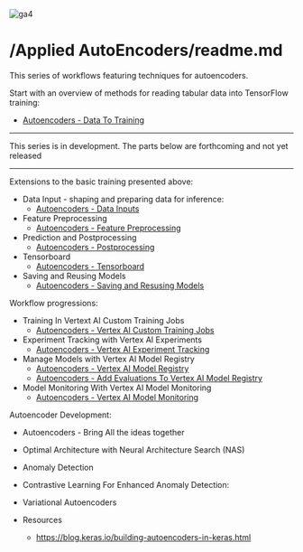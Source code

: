 ![ga4](https://www.google-analytics.com/collect?v=2&tid=G-6VDTYWLKX6&cid=1&en=page_view&sid=1&dl=statmike%2Fvertex-ai-mlops%2FApplied+Autoencoders&dt=readme.md)

# /Applied AutoEncoders/readme.md

This series of workflows featuring techniques for autoencoders.

Start with an overview of methods for reading tabular data into TensorFlow training:
- [Autoencoders - Data To Training](./Autoencoders%20-%20Data%20To%20Training.ipynb)


---

This series is in development. The parts below are forthcoming and not yet released

---

Extensions to the basic training presented above:
- Data Input - shaping and preparing data for inference:
    - [Autoencoders - Data Inputs]()
- Feature Preprocessing
    - [Autoencoders - Feature Preprocessing]()
- Prediction and Postprocessing
    - [Autoencoders - Postprocessing]()
- Tensorboard
    - [Autoencoders - Tensorboard]()
- Saving and Reusing Models
    - [Autoencoders - Saving and Resusing Models]()
    
Workflow progressions:
- Training In Vertext AI Custom Training Jobs
    - [Autoencoders - Vertex AI Custom Training Jobs]()
- Experiment Tracking with Vertex AI Experiments
    - [Autoencoders - Vertex AI Experiment Tracking]()
- Manage Models with Vertex AI Model Registry
    - [Autoencoders - Vertex AI Model Registry]()
    - [Autoencoders - Add Evaluations To Vertex AI Model Registry]()
- Model Monitoring With Vertex AI Model Monitoring
    - [Autoencoders - Vertex AI Model Monitoring]()

Autoencoder Development:
- Autoencoders - Bring All the ideas together
- Optimal Architecture with Neural Architecture Search (NAS)
- Anomaly Detection
- Contrastive Learning For Enhanced Anomaly Detection:
- Variational Autoencoders





- Resources
    - https://blog.keras.io/building-autoencoders-in-keras.html
    